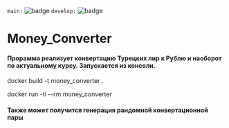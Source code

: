 ```main:```
![badge](https://github.com/Danil891/Money_Converter/actions/workflows/main.yml/badge.svg?branch=main)
```develop:```
![badge](https://github.com/Danil891/Money_Converter/actions/workflows/main.yml/badge.svg?branch=develop)

# Money_Converter

#### Прорамма реализует конвертацию Турецких лир к Рублю и наоборот по актуальному курсу. Запускается из консоли.
docker build -t money_converter .

docker run -ti --rm money_converter

#### Также может получится генерация рандомной конвертационной пары

